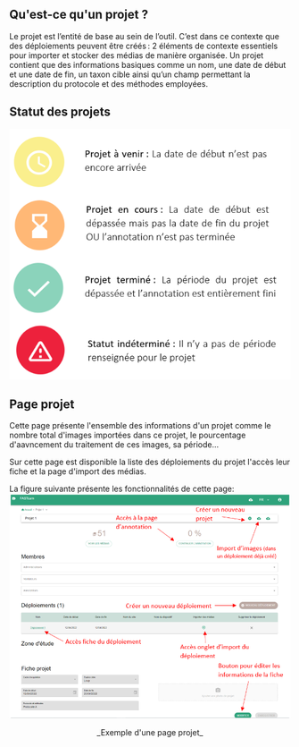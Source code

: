## Qu'est-ce qu'un projet ?

Le projet est l’entité de base au sein de l’outil. C’est dans ce contexte que des déploiements peuvent être créés : 2 éléments de contexte essentiels pour importer et stocker des médias de manière organisée. Un projet contient que des informations basiques comme un nom, une date de début et une date de fin, un taxon cible ainsi qu’un champ permettant la description du protocole et des méthodes employées.

## Statut des projets

![projectpage](../assets/project_status.png)

## Page projet

Cette page présente l'ensemble des informations d'un projet comme le nombre total d'images importées dans ce projet, le pourcentage d'aavncement du traitement de ces images, sa période...

Sur cette page est disponible la liste des déploiements du projet l'accès leur fiche et la page d'import des médias.

La figure suivante présente les fonctionnalités de cette page:
![projectpage](../assets/project_page.png)

<center>_Exemple d'une page projet_</center>
